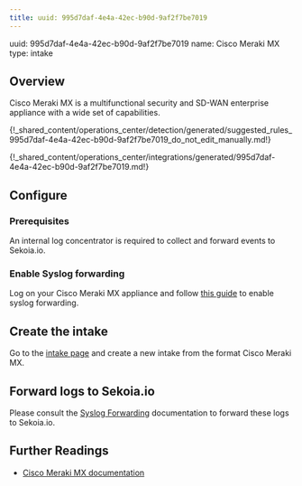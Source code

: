 ```yaml
---
title: uuid: 995d7daf-4e4a-42ec-b90d-9af2f7be7019
---
```


uuid: 995d7daf-4e4a-42ec-b90d-9af2f7be7019
name: Cisco Meraki MX
type: intake

## Overview

Cisco Meraki MX is a multifunctional security and SD-WAN enterprise appliance with a wide set of capabilities.

{!_shared_content/operations_center/detection/generated/suggested_rules_995d7daf-4e4a-42ec-b90d-9af2f7be7019_do_not_edit_manually.md!}

{!_shared_content/operations_center/integrations/generated/995d7daf-4e4a-42ec-b90d-9af2f7be7019.md!}

## Configure

### Prerequisites

An internal log concentrator is required to collect and forward events to Sekoia.io.

### Enable Syslog forwarding

Log on your Cisco Meraki MX appliance and follow [this guide](https://documentation.meraki.com/General_Administration/Monitoring_and_Reporting/Syslog_Server_Overview_and_Configuration#Configure_Dashboard) to enable syslog forwarding.


## Create the intake

Go to the [intake page](https://app.sekoia.io/operations/intakes) and create a new intake from the format Cisco Meraki MX.

## Forward logs to Sekoia.io

Please consult the [Syslog Forwarding](../../../../ingestion_methods/sekoiaio_forwarder/) documentation to forward these logs to Sekoia.io.

## Further Readings
- [Cisco Meraki MX documentation](https://documentation.meraki.com/MX)
